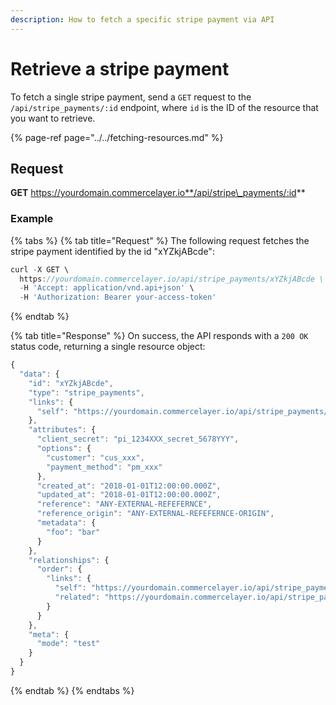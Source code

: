 ```yaml
---
description: How to fetch a specific stripe payment via API
---
```


# Retrieve a stripe payment

To fetch a single stripe payment, send a `GET` request to the `/api/stripe_payments/:id` endpoint, where `id` is the ID of the resource that you want to retrieve.

{% page-ref page="../../fetching-resources.md" %}

## Request

**GET** https://yourdomain.commercelayer.io**/api/stripe\_payments/:id**

### **Example**

{% tabs %}
{% tab title="Request" %}
The following request fetches the stripe payment identified by the id "xYZkjABcde":

```javascript
curl -X GET \
  https://yourdomain.commercelayer.io/api/stripe_payments/xYZkjABcde \
  -H 'Accept: application/vnd.api+json' \
  -H 'Authorization: Bearer your-access-token'
```
{% endtab %}

{% tab title="Response" %}
On success, the API responds with a `200 OK` status code, returning a single resource object:

```javascript
{
  "data": {
    "id": "xYZkjABcde",
    "type": "stripe_payments",
    "links": {
      "self": "https://yourdomain.commercelayer.io/api/stripe_payments/xYZkjABcde"
    },
    "attributes": {
      "client_secret": "pi_1234XXX_secret_5678YYY",
      "options": {
        "customer": "cus_xxx",
        "payment_method": "pm_xxx"
      },
      "created_at": "2018-01-01T12:00:00.000Z",
      "updated_at": "2018-01-01T12:00:00.000Z",
      "reference": "ANY-EXTERNAL-REFEFERNCE",
      "reference_origin": "ANY-EXTERNAL-REFEFERNCE-ORIGIN",
      "metadata": {
        "foo": "bar"
      }
    },
    "relationships": {
      "order": {
        "links": {
          "self": "https://yourdomain.commercelayer.io/api/stripe_payments/xYZkjABcde/relationships/order",
          "related": "https://yourdomain.commercelayer.io/api/stripe_payments/xYZkjABcde/order"
        }
      }
    },
    "meta": {
      "mode": "test"
    }
  }
}
```
{% endtab %}
{% endtabs %}

